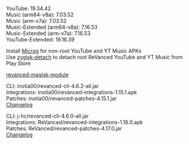 YouTube: 19.34.42  
Music (arm64-v8a): 7.03.52  
Music (arm-v7a): 7.03.52  
Music-Extended (arm64-v8a): 7.16.53  
Music-Extended (arm-v7a): 7.16.53  
YouTube-Extended: 19.16.39  

Install [Microg](https://github.com/ReVanced/GmsCore/releases) for non-root YouTube and YT Music APKs  
Use [zygisk-detach](https://github.com/j-hc/zygisk-detach) to detach root ReVanced YouTube and YT Music from Play Store  

[revanced-magisk-module](https://github.com/j-hc/revanced-magisk-module)
  
CLI: inotia00/revanced-cli-4.6.2-all.jar  
Integrations: inotia00/revanced-integrations-1.15.1.apk  
Patches: inotia00/revanced-patches-4.15.1.jar  
[Changelog](https://github.com/inotia00/revanced-patches/releases/tag/v4.15.1)

CLI: j-hc/revanced-cli-4.6.0-all.jar  
Integrations: ReVanced/revanced-integrations-1.16.0.apk  
Patches: ReVanced/revanced-patches-4.17.0.jar  
[Changelog](https://github.com/ReVanced/revanced-patches/releases/tag/v4.17.0)  
